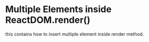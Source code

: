 # Multiple Elements inside ReactDOM.render()

this contains how to insert multiple element inside render method.
